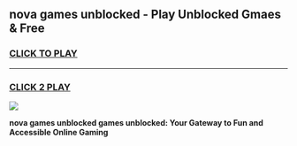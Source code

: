
## nova games unblocked - Play Unblocked Gmaes & Free
<h3>
<a href="https://premium.freeplayer.one?title=nova_games_unblocked&ref=20F">CLICK TO PLAY</a></h3>
<hr>

<h3>
<a href="https://premium.freeplayer.one?title=nova_games_unblocked&ref=20F">CLICK 2 PLAY</a>
  
</h3>

<a href="https://premium.freeplayer.one?title=nova_games_unblocked&ref=20F/"><img src="https://clearcache.store/games.png"></a>


**nova games unblocked games unblocked: Your Gateway to Fun and Accessible Online Gaming**
